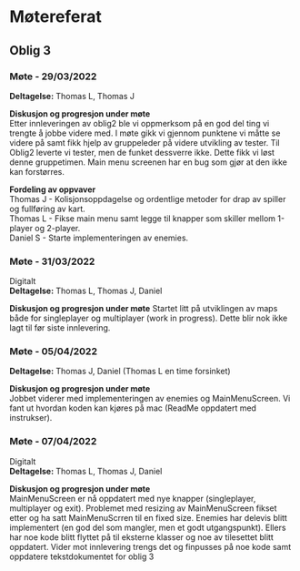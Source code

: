 # Møtereferat

## Oblig 3

### Møte - 29/03/2022
**Deltagelse:** Thomas L, Thomas J  
  
**Diskusjon og progresjon under møte**  
Etter innleveringen av oblig2 ble vi oppmerksom på en god del ting vi trengte å jobbe videre med. I møte gikk vi gjennom punktene vi måtte se videre på samt fikk hjelp av gruppeleder på videre utvikling av tester. Til Oblig2 leverte vi tester, men de funket dessverre ikke. Dette fikk vi løst denne gruppetimen. Main menu screenen har en bug som gjør at den ikke kan forstørres.

**Fordeling av oppvaver**  
Thomas J - Kolisjonsoppdagelse og ordentlige metoder for drap av spiller og fullføring av kart.  
Thomas L - Fikse main menu samt legge til knapper som skiller mellom 1-player og 2-player.  
Daniel S - Starte implementeringen av enemies.  

### Møte - 31/03/2022  
Digitalt  
**Deltagelse:** Thomas L, Thomas J, Daniel  

**Diskusjon og progresjon under møte** 
Startet litt på utviklingen av maps både for singleplayer og multiplayer (work in progress). Dette blir nok ikke lagt til før siste innlevering.

### Møte - 05/04/2022   
**Deltagelse:** Thomas J, Daniel  (Thomas L en time forsinket)  
  
**Diskusjon og progresjon under møte**  
Jobbet viderer med implementeringen av enemies og MainMenuScreen. Vi fant ut hvordan koden kan kjøres på mac (ReadMe oppdatert med instrukser).

### Møte - 07/04/2022  
Digitalt  
**Deltagelse:** Thomas L, Thomas J, Daniel  

**Diskusjon og progresjon under møte**  
MainMenuScreen er nå oppdatert med nye knapper (singleplayer, multiplayer og exit). Problemet med resizing av MainMenuScreen fikset etter og ha satt MainMenuScrren til en fixed size. Enemies har delevis blitt implementert (en god del som mangler, men et godt utgangspunkt). Ellers har noe kode blitt flyttet på til eksterne klasser og noe av tilesettet blitt oppdatert. Vider mot innlevering trengs det og finpusses på noe kode samt oppdatere tekstdokumentet for oblig 3
